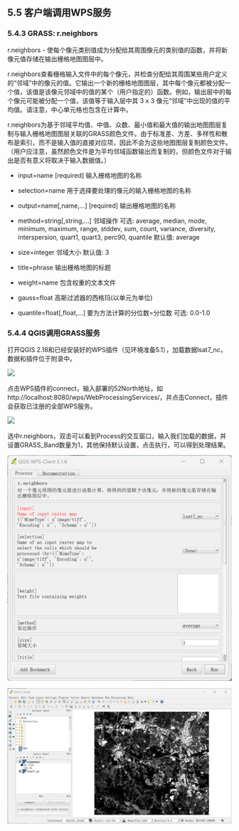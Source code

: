 ## 5.5 客户端调用WPS服务

### 5.4.3  GRASS: r.neighbors

r.neighbors - 使每个像元类别值成为分配给其周围像元的类别值的函数，并将新像元值存储在输出栅格地图图层中。

r.neighbors查看栅格输入文件中的每个像元，并检查分配给其周围某些用户定义的“邻域”中的像元的值。它输出一个新的栅格地图图层，其中每个像元都被分配一个值，该值是该像元邻域中的值的某个（用户指定的）函数。例如，输出层中的每个像元可能被分配一个值，该值等于输入层中其 3 x 3 像元“邻域”中出现的值的平均值。请注意，中心单元格也包含在计算中。

r.neighbors为基于邻域平均值、中值、众数、最小值和最大值的输出地图图层复制与输入栅格地图图层关联的GRASS颜色文件。由于标准差、方差、多样性和散布是索引，而不是输入值的直接对应项，因此不会为这些地图图层复制颜色文件。（用户应注意，虽然颜色文件是为平均邻域函数输出而复制的，但颜色文件对于输出是否有意义将取决于输入数据值。）

- input=name [required]
  输入栅格地图的名称

- selection=name
  用于选择要处理的像元的输入栅格地图的名称

- output=name[,name,...] [required]
  输出栅格地图的名称

- method=string[,string,...]
  邻域操作
  可选: average, median, mode, minimum, maximum, range, stddev, sum, count, variance, diversity, interspersion, quart1, quart3, perc90, quantile
  默认值: average

- size=integer
  邻域大小
  默认值: 3
- title=phrase
  输出栅格地图的标题
- weight=name
  包含权重的文本文件
- gauss=float
  高斯过滤器的西格玛(以单元为单位)
- quantile=float[,float,...]
  要为方法计算的分位数=分位数
  可选: 0.0-1.0

### 5.4.4 QGIS调用GRASS服务

打开QGIS 2.18和已经安装好的WPS插件（见环境准备5.1），加载数据lsat7_nc，数据和插件位于附录中。

![](/Users/wanghaihang/Desktop/xuanmu-blogs/docs/knowledge/(5)专著_第五章：Java构建WPS服务实践/img/5.4使用GRASS_GIS作为WPS服务/img-2023-08-16-19-16-22.png)

点击WPS插件的connect，输入部署的52North地址，如http://localhost:8080/wps/WebProcessingServices/，并点击Connect，插件会获取已注册的全部WPS服务。

![](/Users/wanghaihang/Desktop/xuanmu-blogs/docs/knowledge/(5)专著_第五章：Java构建WPS服务实践/img/5.4使用GRASS_GIS作为WPS服务/img-2023-08-16-19-17-19.png)

选中r.neighbors，双击可以看到Process的交互窗口，输入我们加载的数据，并设置GRASS_Band数量为1，其他保持默认设置，点击执行，可以得到处理结果。

![](img/5.4使用GRASS_GIS作为WPS服务/img-2023-08-16-19-18-15.png)

![](img/5.4使用GRASS_GIS作为WPS服务/img-2023-08-16-19-20-05.png)